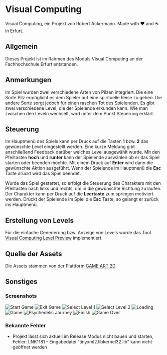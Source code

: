 # Visual Computing

Visual Computing, ein Projekt von Robert Ackermann. Made with ♥ and ☕ in Erfurt.

## Allgemein

Dieses Projekt ist im Rahmen des Moduls Visual Computing an der Fachhochschule Erfurt entstanden.

## Anmerkungen

Im Spiel wurden zwei verschiedene Arten von Pilzen integriert. Die eine Sorte Pilz ermöglicht es dem Spieler auf eine spirituelle Reise zu gehen. Die andere Sorte sorgt jedoch für einen raschen Tot des Spielenden.
Es gibt zwei verschiedene Level, die der Spielende erkunden kann. Wie man zwischen den Leveln wechselt, wird unter dem Punkt Steuerung erklärt.

## Steuerung

Im Hauptmenü des Spiels kann per Druck auf die Tasten **1** bzw. **2** das gewünschte Level eingestellt werden. Eine kurze Meldung gibt anschließend Feedback darüber welches Level ausgewählt wurde. Mit den Pfeiltasten **hoch** und **runter** kann der Spielende auswählen ob er das Spiel starten oder beenden möchte. Mit einem Druck auf **Enter** wird dann die gewünschte Aktion ausgeführt. Wenn der Spielende im Hauptmenü die **Esc** Taste drückt wird das Spiel beendet.

Wurde das Spiel gestartet, so erfolgt die Steuerung des Charakters mit den Pfeiltasten nach links und rechts, um in die gewünschte Richtung zu laufen. Der Charakter kann per Druck auf die **Leertaste** zum springen motiviert werden. Drückt der Spielende im Spiel die **Esc** Taste, so gelangt er zurück ins Hauptmenü.

## Erstellung von Levels

Für die einfache Generierung bzw. Anzeige von Levels wurde das Tool [Visual Computing Level Preview](https://www.github.com/batzlov/visual-computing-level-preview) implementiert.

## Quelle der Assets

Die Assets stammen von der Plattform [GAME ART 2D](https://www.gameart2d.com/).

## Sonstiges

### Screenshots

![Start Game](./source/ressources/screenshots/start.png)
![Exit Game](./source/ressources/screenshots/exit.png)
![Select Level 1](./source/ressources/screenshots/select-level-1.png)
![Select Level 2](./source/ressources/screenshots/select-level-2.png)
![Loading](./source/ressources/screenshots/loading.png)
![Game](./source/ressources/screenshots/game.png)
![Psychedelic Journey](./source/ressources/screenshots/psychedelic-journey.png)
![Finish](./source/ressources/screenshots/finish.png)
![Game Over](./source/ressources/screenshots/game-over.png)

### Bekannte Fehler

-   Projekt lässt sich aktuell im Release Modus nicht bauen und starten, Fehler: LNK1181 - Eingabedatei "tinyxml2.libkernel32.lib" kann nicht geöffnet werden	

